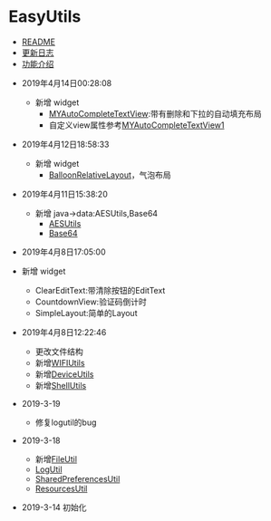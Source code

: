 # EasyUtils
- [README](README.md)
- [更新日志](UPDATE_LOG.md)
- [功能介绍](FUNCTION.md) 

<!-- ./android/src/main/java/-->
- 2019年4月14日00:28:08
  - 新增 widget
    - [MYAutoCompleteTextView](./android/src/main/java/com/mml/android/widget/MYAutoCompleteTextView.kt):带有删除和下拉的自动填充布局
    - 自定义view属性参考[MYAutoCompleteTextView1](./android/src/main/java/com/mml/android/widget/MYAutoCompleteTextView1.kt)
- 2019年4月12日18:58:33
  - 新增 widget
    - [BalloonRelativeLayout](./android/src/main/java/com/mml/android/widget/BalloonRelativeLayout.kt)，气泡布局
- 2019年4月11日15:38:20
  - 新增 java->data:AESUtils,Base64
    - [AESUtils](./java/src/main/java/com/mml/java/data/AESUtils.kt)
    - [Base64](./java/src/main/java/com/mml/java/data/Base64.kt)
- 2019年4月8日17:05:00
- 新增 widget
   + ClearEditText:带清除按钮的EditText
   + CountdownView:验证码倒计时
   + SimpleLayout:简单的Layout
    

- 2019年4月8日12:22:46 
    - 更改文件结构
  -   新增[WIFIUtils](./android/src/main/java/com/mml/android/utils/WIFIUtils.kt)
    - 新增[DeviceUtils](./android/src/main/java/com/mml/android/utils/DeviceUtils.kt)
    - 新增[ShellUtils](./android/src/main/java/com/mml/android/utils/ShellUtils.kt)
- 2019-3-19 
  - 修复logutil的bug
- 2019-3-18 
  - 新增[FileUtil](./android/src/main/java/com/mml/android/utils/FileUtils.kt)
  - [LogUtil](./android/src/main/java/com/mml/android/utils/LogUtils.kt)
  - [SharedPreferencesUtil](./android/src/main/java/com/mml/android/utils/SharedPreferencesUtils.kt)
  - [ResourcesUtil](./android/src/main/java/com/mml/android/utils/ResourcesUtils.kt)
- 2019-3-14 初始化
